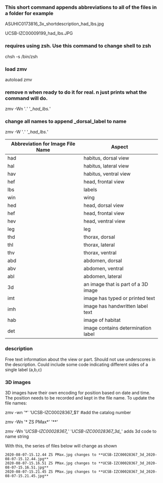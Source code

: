 ### This short command appends abbreviations to all of the files in a folder for example 

ASUHIC0173816_3x_shortdescription_had_lbs.jpg

UCSB-IZC00009199_had_lbs.JPG


### requires using zsh. Use this command to change shell to zsh
chsh -s /bin/zsh

### load zmv
autoload zmv

### remove n when ready to do it for real. n just prints what the command will do.
zmv -Wn '*.*' '*_had_lbs.*'

### change all names to append _dorsal_label to name
zmv -W '*.*' '*_had_lbs.*'

|Abbreviation for Image File Name|Aspect|
|--------------------------------|------|
|had|habitus, dorsal view|
|hal |habitus, lateral view|
|hav|habitus, ventral view|
|hef|head, frontal view|
|lbs|labels|
|win|wing|
|hed|head, dorsal view|
|hef|head, frontal view|
|hev|head, ventral view|
|leg|leg|
|thd|thorax, dorsal|
|thl|thorax, lateral|
|thv|thorax, ventral|
|abd|abdomen, dorsal|
|abv|abdomen, ventral|
|abl|abdomen, lateral|
|3d|an image that is part of a 3D image|
|imt|image has typed or printed text|
|imh|image has handwritten label text|
|hab|image of habitat|
|det|image contains determination label|

### description
Free text information about the view or part. Should not use underscores in the description. Could include some code indicating different sides of a single label (a,b,c)

### 3D images
3D images have their own encoding for position based on date and time. The position needs to be recorded and kept in the file name. To update the file names:

zmv -wn '*' 'UCSB-IZC00028367_$1' #add the catalog number

zmv -Wn '* ZS PMax*' '**'

zmv -Wn '*UCSB-IZC00028367_*' '*UCSB-IZC00028367_3d_*' adds 3d code to name string

With this, the series of files below will change as shown
```
2020-08-07-15.12.44 ZS PMax.jpg changes to **UCSB-IZC00028367_3d_2020-08-07-15.12.44.jpg**
2020-08-07-15.16.51 ZS PMax.jpg changes to **UCSB-IZC00028367_3d_2020-08-07-15.16.51.jpg**
2020-08-07-15.21.45 ZS PMax.jpg changes to **UCSB-IZC00028367_3d_2020-08-07-15.21.45.jpg**
```

